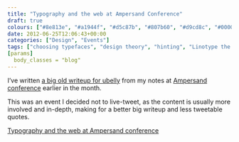 ```yaml
---
title: "Typography and the web at Ampersand Conference"
draft: true
colours: ["#8e813e", "#a1944f", "#d5c87b", "#807b60", "#d9cd8c", "#000000", "#aaa588"]
date: 2012-06-25T12:06:43+00:00
categories: ["Design", "Events"]
tags: ["choosing typefaces", "design theory", "hinting", "Linotype the film", "OpenType", "relationships", "typography", "web fonts"]
[params]
  body_classes = "blog"
---
```


I’ve written [a big old writeup for ubelly](http://www.ubelly.com/2012/06/typography-and-the-web-at-ampersand-conference/) from my notes at [Ampersand conference](http://2012.ampersandconf.com/) earlier in the month.

This was an event I decided not to live-tweet, as the content is usually more involved and in-depth, making for a better big writeup and less tweetable quotes.

[Typography and the web at Ampersand conference](http://www.ubelly.com/2012/06/typography-and-the-web-at-ampersand-conference/)

	